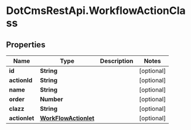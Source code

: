 # DotCmsRestApi.WorkflowActionClass

## Properties

Name | Type | Description | Notes
------------ | ------------- | ------------- | -------------
**id** | **String** |  | [optional] 
**actionId** | **String** |  | [optional] 
**name** | **String** |  | [optional] 
**order** | **Number** |  | [optional] 
**clazz** | **String** |  | [optional] 
**actionlet** | [**WorkFlowActionlet**](WorkFlowActionlet.md) |  | [optional] 


